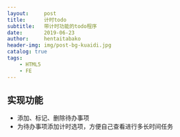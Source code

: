 ```yaml
---
layout:     post
title:      计时todo
subtitle:   带计时功能的todo程序
date:       2019-06-23
author:     hentaitabako
header-img: img/post-bg-kuaidi.jpg
catalog: true
tags:
    - HTML5
    - FE
---
```


## 实现功能
- 添加、标记、删除待办事项
- 为待办事项添加计时选项，方便自己查看进行多长时间任务